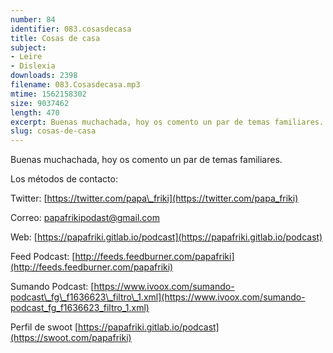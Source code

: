 ```yaml
---
number: 84
identifier: 083.cosasdecasa
title: Cosas de casa
subject:
- Leire
- Dislexia
downloads: 2398
filename: 083.Cosasdecasa.mp3
mtime: 1562158302
size: 9037462
length: 470
excerpt: Buenas muchachada, hoy os comento un par de temas familiares.
slug: cosas-de-casa
---
```

Buenas muchachada, hoy os comento un par de temas familiares.

Los métodos de contacto:

Twitter: [https://twitter.com/papa\_friki](https://twitter.com/papa_friki)

Correo: [papafrikipodast@gmail.com](https://archive.org/details/papafrikipodast@gmail.com)

Web: [https://papafriki.gitlab.io/podcast](https://papafriki.gitlab.io/podcast)

Feed Podcast: [http://feeds.feedburner.com/papafriki](http://feeds.feedburner.com/papafriki)

Sumando Podcast: [https://www.ivoox.com/sumando-podcast\_fg\_f1636623\_filtro\_1.xml](https://www.ivoox.com/sumando-podcast_fg_f1636623_filtro_1.xml)

Perfil de swoot [https://papafriki.gitlab.io/podcast](https://swoot.com/papafriki)